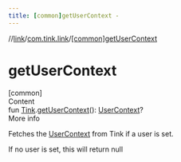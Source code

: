 ```yaml
---
title: [common]getUserContext -
---
```

//[link](../index.md)/[com.tink.link](index.md)/[[common]getUserContext]([common]get-user-context.md)



# getUserContext  
[common]  
Content  
fun [Tink](../com.tink.core/[common]-tink/index.md).[getUserContext]([common]get-user-context.md)(): [UserContext](../com.tink.link.core.user/[common]-user-context/index.md)?  
More info  


Fetches the [UserContext](../com.tink.link.core.user/[common]-user-context/index.md) from Tink if a user is set.



If no user is set, this will return null

  



